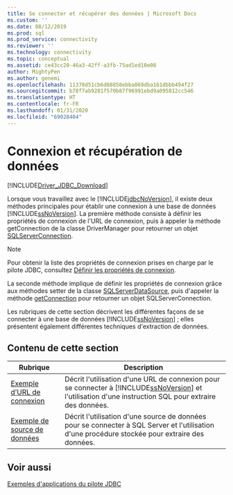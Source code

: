 ```yaml
---
title: Se connecter et récupérer des données | Microsoft Docs
ms.custom: ''
ms.date: 08/12/2019
ms.prod: sql
ms.prod_service: connectivity
ms.reviewer: ''
ms.technology: connectivity
ms.topic: conceptual
ms.assetid: ce43cc20-46a3-42ff-a3fb-75ad1ed10e08
author: MightyPen
ms.author: genemi
ms.openlocfilehash: 11378d51cb6d88858ebba069dba161dbbb494f27
ms.sourcegitcommit: b78f7ab9281f570b87f96991ebd9a095812cc546
ms.translationtype: HT
ms.contentlocale: fr-FR
ms.lasthandoff: 01/31/2020
ms.locfileid: "69028404"
---
```

# <a name="connecting-and-retrieving-data"></a>Connexion et récupération de données

[!INCLUDE[Driver_JDBC_Download](../../../includes/driver_jdbc_download.md)]

Lorsque vous travaillez avec le [!INCLUDE[jdbcNoVersion](../../../includes/jdbcnoversion_md.md)], il existe deux méthodes principales pour établir une connexion à une base de données [!INCLUDE[ssNoVersion](../../../includes/ssnoversion-md.md)]. La première méthode consiste à définir les propriétés de connexion de l'URL de connexion, puis à appeler la méthode getConnection de la classe DriverManager pour retourner un objet [SQLServerConnection](../../../connect/jdbc/reference/sqlserverconnection-class.md).  
  
> [!NOTE]  
> Pour obtenir la liste des propriétés de connexion prises en charge par le pilote JDBC, consultez [Définir les propriétés de connexion](../../../connect/jdbc/setting-the-connection-properties.md).  
  
La seconde méthode implique de définir les propriétés de connexion grâce aux méthodes setter de la classe [SQLServerDataSource](../../../connect/jdbc/reference/sqlserverdatasource-class.md), puis d'appeler la méthode [getConnection](../../../connect/jdbc/reference/getconnection-method-sqlserverdatasource.md) pour retourner un objet SQLServerConnection.  
  
Les rubriques de cette section décrivent les différentes façons de se connecter à une base de données [!INCLUDE[ssNoVersion](../../../includes/ssnoversion-md.md)] ; elles présentent également différentes techniques d'extraction de données.  
  
## <a name="in-this-section"></a>Contenu de cette section  
  
|Rubrique|Description|  
|-----------|-----------------|  
|[Exemple d’URL de connexion](../../../connect/jdbc/code-samples/connection-url-sample.md)|Décrit l'utilisation d'une URL de connexion pour se connecter à [!INCLUDE[ssNoVersion](../../../includes/ssnoversion-md.md)] et l'utilisation d'une instruction SQL pour extraire des données.|  
|[Exemple de source de données](../../../connect/jdbc/code-samples/data-source-sample.md)|Décrit l'utilisation d'une source de données pour se connecter à SQL Server et l'utilisation d'une procédure stockée pour extraire des données.|  
  
## <a name="see-also"></a>Voir aussi

[Exemples d'applications du pilote JDBC](../../jdbc/code-samples/sample-jdbc-driver-applications.md)
  
